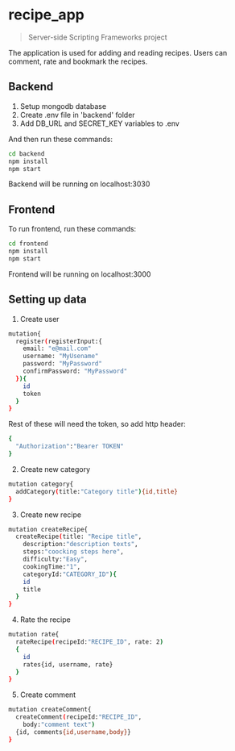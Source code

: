 # recipe_app
> Server-side Scripting Frameworks project

The application is used for adding and reading recipes.
Users can comment, rate and bookmark the recipes.

## Backend

1. Setup mongodb database
2. Create .env file in 'backend' folder
3. Add DB_URL and SECRET_KEY variables to .env

And then run these commands:

```sh
cd backend
npm install
npm start
```

Backend will be running on localhost:3030

## Frontend

To run frontend, run these commands:

```sh
cd frontend
npm install
npm start
```

Frontend will be running on localhost:3000

## Setting up data

1. Create user

```sh
mutation{
  register(registerInput:{
    email: "e@mail.com"
    username: "MyUsename"
    password: "MyPassword"
    confirmPassword: "MyPassword"
  }){
    id
    token
  }
}
```

Rest of these will need the token, so add http header:
```sh
{
  "Authorization":"Bearer TOKEN"
}
```

2. Create new category

```sh
mutation category{
  addCategory(title:"Category title"){id,title}
}
```

3. Create new recipe

```sh
mutation createRecipe{
  createRecipe(title: "Recipe title",
    description:"description texts",
    steps:"coocking steps here",
    difficulty:"Easy",
    cookingTime:"1",
  	categoryId:"CATEGORY_ID"){
    id
    title
  }
}

```

4. Rate the recipe

```sh
mutation rate{
  rateRecipe(recipeId:"RECIPE_ID", rate: 2)
  {
    id
    rates{id, username, rate}
  }
}
```

5. Create comment

```sh
mutation createComment{
  createComment(recipeId:"RECIPE_ID",
    body:"comment text")
  {id, comments{id,username,body}}
}
```